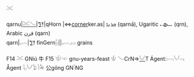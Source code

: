 𓄌  

qarnu|[𓄌](𓄌)[𓄏](𓄏)|𒋛|qHorn |⇔[corner](corner)ker.as| ܩܪܢܐ‎ (qarnā), Ugaritic 𐎖𐎗𐎐 (qrn), Arabic قرن‎ (qarn)  
qarn|𓂷|𒋛 finGern𓂭𓏤||𓂷𓈒𓏥 grains  


F14 𓄌 GNiú 牛 F15 𓄍𓎱 gnu-years-feast 𓄎 𓄏CrN=>[𓄋](𓄋)T Ágent:𓇯𓄋𓏏𓏤 Ågent 𓇋𓊪𓄋𓅱𓍘𓅆 公gōng GN𓌙NG  